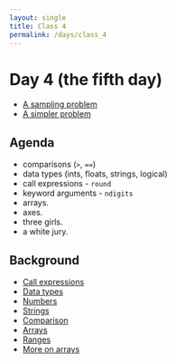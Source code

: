 ```yaml
---
layout: single
title: Class 4
permalink: /days/class_4
---
```


# Day 4 (the fifth day)

* [A sampling problem](../chapters/02/sampling_problem)
* [A simpler problem](../chapters/02/three_girls)

## Agenda

* comparisons (``>``, ``==``)
* data types (ints, floats, strings, logical)
* call expressions - `round`
* keyword arguments - `ndigits`
* arrays.
* axes.
* three girls.
* a white jury.

## Background

* [Call expressions](../chapters/02/Calls)
* [Data types](../chapters/03/data_types)
* [Numbers](../chapters/03/Numbers)
* [Strings](../chapters/03/Strings)
* [Comparison](../chapters/03/Comparison)
* [Arrays](../chapters/03/Arrays)
* [Ranges](../chapters/03/Ranges)
* [More on arrays](../chapters/03/More_on_Arrays)
